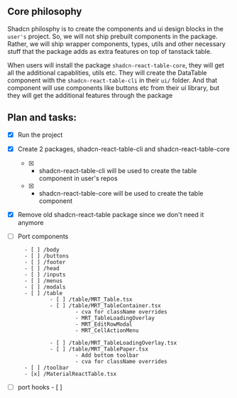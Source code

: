 ## Core philosophy
Shadcn philosphy is to create the components and ui design blocks in the `user's` project. So, we will not ship prebuilt components in the package. Rather, we will ship wrapper components, types, utils and other necessary stuff that the package adds as extra features on top of tanstack table.

When users will install the package `shadcn-react-table-core`, they will get all the additional capablities, utils etc. They will create the DataTable component with the `shadcn-react-table-cli` in their `ui/` folder. And that component will use components like buttons etc from their ui library, but they will get the additional features through the package

## Plan and tasks:
- [x]  Run the project
- [x] Create 2 packages, shadcn-react-table-cli and shadcn-react-table-core
    - [x] - shadcn-react-table-cli will be used to create the table component in user's repos
    - [x] - shadcn-react-table-core will be used to create the table component
- [x] Remove old shadcn-react-table package since we don't need it anymore
- [ ] Port components

        - [ ] /body
        - [ ] /buttons
        - [ ] /footer
        - [ ] /head
        - [ ] /inputs
        - [ ] /menus
        - [ ] /modals
        - [ ] /table
                - [ ] /table/MRT_Table.tsx
                - [ ] /table/MRT_TableContainer.tsx
                        - cva for className overrides
                        - MRT_TableLoadingOverlay
                        - MRT_EditRowModal
                        - MRT_CellActionMenu
 
                - [ ] /table/MRT_TableLoadingOverlay.tsx
                - [ ] /table/MRT_TablePaper.tsx
                        - Add bottom toolbar
                        - cva for className overrides
        - [ ] /toolbar
        - [x] /MaterialReactTable.tsx
- [ ] port hooks
        - [ ]